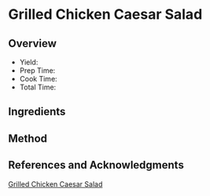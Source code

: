 # Grilled Chicken Caesar Salad

## Overview

- Yield:
- Prep Time:
- Cook Time:
- Total Time:

## Ingredients


## Method



## References and Acknowledgments

[Grilled Chicken Caesar Salad](http://www.spendwithpennies.com/grilled-chicken-caesar-salad/)

